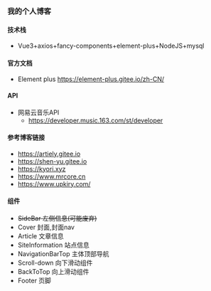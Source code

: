### 我的个人博客
#### 技术栈
- Vue3+axios+fancy-components+element-plus+NodeJS+mysql

#### 官方文档

- Element plus https://element-plus.gitee.io/zh-CN/

#### API
- 网易云音乐API
  - https://developer.music.163.com/st/developer

#### 参考博客链接

- https://artiely.gitee.io
- https://shen-yu.gitee.io
- https://kyori.xyz
- https://www.mrcore.cn
- https://www.upkiry.com/
#### 组件
- ~~SideBar 左侧信息(可能废弃)~~
- Cover 封面,封面nav
- Article 文章信息
- SiteInformation 站点信息
- NavigationBarTop 主体顶部导航
- Scroll-down 向下滑动组件
- BackToTop 向上滑动组件
- Footer 页脚